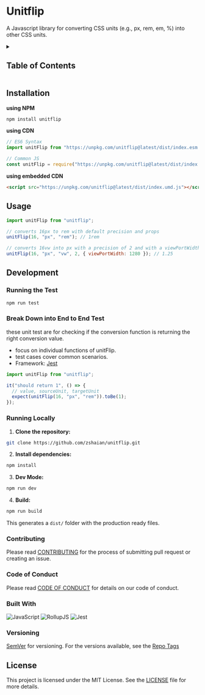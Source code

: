 # Unitflip

A Javascript library for converting CSS units (e.g., px, rem, em, %) into other CSS units.

<details>
    <summary><h2>Table of Contents</h2></summary>
    <ul>
        <li>
          <a href="#installation">Installation</a>
        </li>
        <li>
          <a href="#usage">Usage</a>
        </li>
        <li>
          <a href="#license">License</a>
        </li>
        <li>
            <a href="#development">Development</a>
        </li>
    </ul>
</details>

## Installation

**using NPM**

```bash
npm install unitflip
```

**using CDN**

```js
// ES6 Syntax
import unitFlip from "https://unpkg.com/unitflip@latest/dist/index.esm.mjs";

// Common JS
const unitFlip = require("https://unpkg.com/unitflip@latest/dist/index.cjs");
```

**using embedded CDN**

```html
<script src="https://unpkg.com/unitflip@latest/dist/index.umd.js"></script>
```

## Usage

```js
import unitFlip from "unitflip";

// converts 16px to rem with default precision and props
unitFlip(16, "px", "rem"); // 1rem

// converts 16vw into px with a precision of 2 and with a viewPortWidth set to 1280
unitFlip(16, "px", "vw", 2, { viewPortWidth: 1280 }); // 1.25
```

## Development

### Running the Test

```bash
npm run test
```

### Break Down into End to End Test

these unit test are for checking if the conversion function is returning the right conversion value.

- focus on individual functions of unitFlip.
- test cases cover common scenarios.
- Framework: [Jest](https://jestjs.io/)

```js
import unitFlip from "unitflip";

it("should return 1", () => {
  // value, sourceUnit, targetUnit
  expect(unitFlip(16, "px", "rem")).toBe(1);
});
```

### Running Locally

1. **Clone the repository:**

```bash
git clone https://github.com/zshaian/unitflip.git
```

2. **Install dependencies:**

```bash
npm install
```

3. **Dev Mode:**

```bash
npm run dev
```

4. **Build:**

```bash
npm run build
```

This generates a `dist/` folder with the production ready files.

### Contributing
Please read [CONTRIBUTING](CONTRIBUTING.md) for the process of submitting pull request or creating an issue.

### Code of Conduct
Please read [CODE OF CONDUCT](CODE_OF_CONDUCT.md) for details on our code of conduct.

### Built With

![JavaScript](https://img.shields.io/badge/javascript-%23323330.svg?style=for-the-badge&logo=javascript&logoColor=%23F7DF1E)
![RollupJS](https://img.shields.io/badge/RollupJS-ef3335?style=for-the-badge&logo=rollup.js&logoColor=white)
![Jest](https://img.shields.io/badge/-jest-%23C21325?style=for-the-badge&logo=jest&logoColor=white)

### Versioning

[SemVer](https://semver.org/) for versioning. For the versions available, see the [Repo Tags](https://github.com/zshaian/unitflip/tags)

## License

This project is licensed under the MIT License. See the [LICENSE](LICENSE) file for more details.
